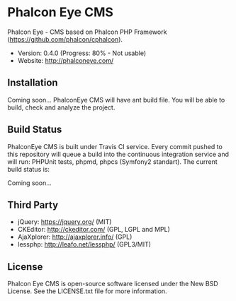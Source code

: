 Phalcon Eye CMS
=====================

Phalcon Eye - CMS based on Phalcon PHP Framework (https://github.com/phalcon/cphalcon).

* Version: 0.4.0 (Progress: 80% - Not usable)
* Website: http://phalconeye.com/

Installation
------------
Coming soon... PhalconEye CMS will have ant build file. You will be able to build, check and analyze the project.

Build Status
------------
PhalconEye CMS is built under Travis CI service. Every commit pushed to this repository will queue a build
into the continuous integration service and will run: PHPUnit tests, phpmd, phpcs (Symfony2 standart).
The current build status is:

Coming soon...

Third Party
-----------
* jQuery: https://jquery.org/ (MIT)
* CKEditor: http://ckeditor.com/ (GPL, LGPL and MPL)
* AjaXplorer: http://ajaxplorer.info/ (GPL)
* lessphp: http://leafo.net/lessphp/ (GPL3/MIT)

License
-------
Phalcon Eye CMS is open-source software licensed under the New BSD License. See the LICENSE.txt file for more information.

